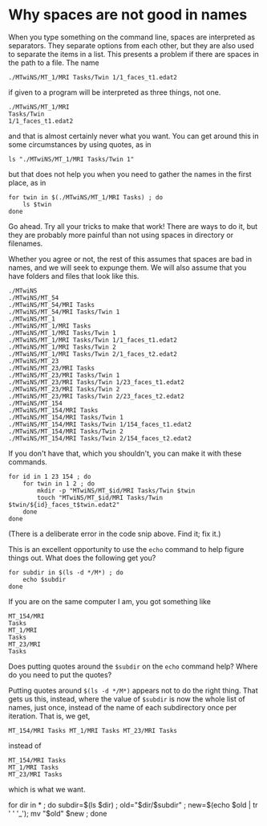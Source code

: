 # Why spaces are not good in names

When you type something on the command line, spaces are interpreted as separators.
They separate options from each other, but they are also used to separate the
items in a list.  This presents a problem if there are spaces in the path to
a file.  The name
```
./MTwiNS/MT_1/MRI Tasks/Twin 1/1_faces_t1.edat2
```
if given to a program will be interpreted as three things, not one.
```
./MTwiNS/MT_1/MRI
Tasks/Twin
1/1_faces_t1.edat2
```
and that is almost certainly never what you want.  You can get around this
in some circumstances by using quotes, as in
```
ls "./MTwiNS/MT_1/MRI Tasks/Twin 1"
```
but that does not help you when you need to gather the names in the first
place, as in
```
for twin in $(./MTwiNS/MT_1/MRI Tasks) ; do
    ls $twin
done
```
Go ahead.  Try all your tricks to make that work!  There are ways to do it,
but they are probably more painful than not using spaces in directory or
filenames.

Whether you agree or not, the rest of this assumes that spaces are bad in
names, and we will seek to expunge them.  We will also assume that you
have folders and files that look like this.
```
./MTwiNS
./MTwiNS/MT_54
./MTwiNS/MT_54/MRI Tasks
./MTwiNS/MT_54/MRI Tasks/Twin 1
./MTwiNS/MT_1
./MTwiNS/MT_1/MRI Tasks
./MTwiNS/MT_1/MRI Tasks/Twin 1
./MTwiNS/MT_1/MRI Tasks/Twin 1/1_faces_t1.edat2
./MTwiNS/MT_1/MRI Tasks/Twin 2
./MTwiNS/MT_1/MRI Tasks/Twin 2/1_faces_t2.edat2
./MTwiNS/MT_23
./MTwiNS/MT_23/MRI Tasks
./MTwiNS/MT_23/MRI Tasks/Twin 1
./MTwiNS/MT_23/MRI Tasks/Twin 1/23_faces_t1.edat2
./MTwiNS/MT_23/MRI Tasks/Twin 2
./MTwiNS/MT_23/MRI Tasks/Twin 2/23_faces_t2.edat2
./MTwiNS/MT_154
./MTwiNS/MT_154/MRI Tasks
./MTwiNS/MT_154/MRI Tasks/Twin 1
./MTwiNS/MT_154/MRI Tasks/Twin 1/154_faces_t1.edat2
./MTwiNS/MT_154/MRI Tasks/Twin 2
./MTwiNS/MT_154/MRI Tasks/Twin 2/154_faces_t2.edat2
```

If you don't have that, which you shouldn't, you can make it with these
commands.
```
for id in 1 23 154 ; do
    for twin in 1 2 ; do
        mkdir -p "MTwiNS/MT_$id/MRI Tasks/Twin $twin
        touch "MTwiNS/MT_$id/MRI Tasks/Twin $twin/${id}_faces_t$twin.edat2"
    done
done
```
(There is a deliberate error in the code snip above.  Find it; fix it.)

This is an excellent opportunity to use the `echo` command to help figure
things out.  What does the following get you?
```
for subdir in $(ls -d */M*) ; do
    echo $subdir
done
```
If you are on the same computer I am, you got something like
```
MT_154/MRI
Tasks
MT_1/MRI
Tasks
MT_23/MRI
Tasks
```
Does putting quotes around the `$subdir` on the `echo` command help?
Where do you need to put the quotes?

Putting quotes around `$(ls -d */M*)` appears not to do the right thing.
That gets us this, instead, where the value of `$subdir` is now the
whole list of names, just once, instead of the name of each subdirectory
once per iteration.  That is, we get,
```
MT_154/MRI Tasks MT_1/MRI Tasks MT_23/MRI Tasks
```
instead of
```
MT_154/MRI Tasks
MT_1/MRI Tasks
MT_23/MRI Tasks
```
which is what we want.

for dir in * ; do subdir=$(ls $dir) ; old="$dir/$subdir" ; new=$(echo $old | tr ' ' '_'); mv "$old" $new ; done

